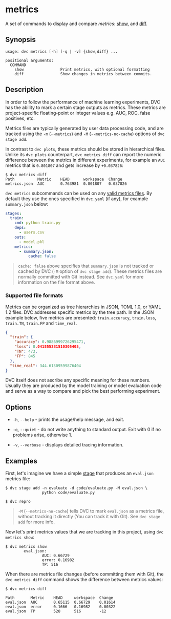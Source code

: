 # metrics

A set of commands to display and compare _metrics_:
[show](/doc/command-reference/metrics/show), and
[diff](/doc/command-reference/metrics/diff).

## Synopsis

```usage
usage: dvc metrics [-h] [-q | -v] {show,diff} ...

positional arguments:
  COMMAND
    show                Print metrics, with optional formatting
    diff                Show changes in metrics between commits.
```

## Description

In order to follow the performance of machine learning experiments, DVC has the
ability to mark a certain stage <abbr>outputs</abbr> as metrics. These metrics
are project-specific floating-point or integer values e.g. AUC, ROC, false
positives, etc.

Metrics files are typically generated by user data processing code, and are
tracked using the `-m` (`--metrics`) and `-M` (`--metrics-no-cache`) options of
`dvc stage add`.

In contrast to `dvc plots`, these metrics should be stored in hierarchical
files. Unlike its `dvc plots` counterpart, `dvc metrics diff` can report the
numeric difference between the metrics in different experiments, for example an
`AUC` metrics that is `0.801807` and gets increase by `+0.037826`:

```cli
$ dvc metrics diff
Path          Metric    HEAD      workspace  Change
metrics.json  AUC       0.763981  0.801807   0.037826
```

`dvc metrics` subcommands can be used on any
[valid metrics files](#supported-file-formats). By default they use the ones
specified in `dvc.yaml` (if any), for example `summary.json` below:

```yaml
stages:
  train:
    cmd: python train.py
    deps:
      - users.csv
    outs:
      - model.pkl
    metrics:
      - summary.json:
          cache: false
```

> `cache: false` above specifies that `summary.json` is not tracked or
> <abbr>cached</abbr> by DVC (`-M` option of `dvc stage add`). These metrics
> files are normally committed with Git instead. See `dvc.yaml` for more
> information on the file format above.

### Supported file formats

Metrics can be organized as tree hierarchies in JSON, TOML 1.0, or YAML 1.2
files. DVC addresses specific metrics by the tree path. In the JSON example
below, five metrics are presented: `train.accuracy`, `train.loss`, `train.TN`,
`train.FP` and `time_real`.

```json
{
  "train": {
    "accuracy": 0.9886999726295471,
    "loss": 0.041855331510305405,
    "TN": 473,
    "FP": 845
  },
  "time_real": 344.61309599876404
}
```

DVC itself does not ascribe any specific meaning for these numbers. Usually they
are produced by the model training or model evaluation code and serve as a way
to compare and pick the best performing experiment.

## Options

- `-h`, `--help` - prints the usage/help message, and exit.

- `-q`, `--quiet` - do not write anything to standard output. Exit with 0 if no
  problems arise, otherwise 1.

- `-v`, `--verbose` - displays detailed tracing information.

## Examples

First, let's imagine we have a simple [stage](/doc/command-reference/run) that
produces an `eval.json` metrics file:

```cli
$ dvc stage add -n evaluate -d code/evaluate.py -M eval.json \
                python code/evaluate.py

$ dvc repro
```

> `-M` (`--metrics-no-cache`) tells DVC to mark `eval.json` as a metrics file,
> without tracking it directly (You can track it with Git). See `dvc stage add`
> for more info.

Now let's print metrics values that we are tracking in this
<abbr>project</abbr>, using `dvc metrics show`:

```cli
$ dvc metrics show
        eval.json:
                AUC: 0.66729
                error: 0.16982
                TP: 516
```

When there are metrics file changes (before committing them with Git), the
`dvc metrics diff` command shows the difference between metrics values:

```cli
$ dvc metrics diff

Path       Metric    HEAD     workspace  Change
eval.json  AUC       0.65115  0.66729    0.01614
eval.json  error     0.1666   0.16982    0.00322
eval.json  TP        528      516        -12
```
